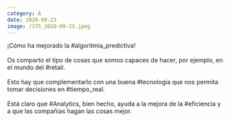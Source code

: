 ```yaml
--- 
category: A 
date: 2020-09-23 
image: /375_2020-09-23.jpeg 
--- 
```


¡Cómo ha mejorado la #algoritmia_predictiva!<br><br>Os comparto el tipo de cosas que somos capaces de hacer, por ejemplo, en el mundo del #retail. <br><br>Esto hay que complementarlo con una buena #tecnología que nos permita tomar decisiones en #tiempo_real. <br><br>Está claro que #Analytics, bien hecho, ayuda a la mejora de la #eficiencia y a que las compañías hagan las cosas mejor.